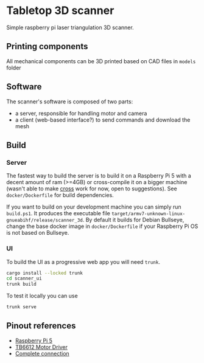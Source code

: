 # Tabletop 3D scanner
Simple raspberry pi laser triangulation 3D scanner.

## Printing components
All mechanical components can be 3D printed based on CAD files in `models` folder

## Software
The scanner's software is composed of two parts:
- a server, responsible for handling motor and camera
- a client (web-based interface?) to send commands and download the mesh 

## Build

### Server
The fastest way to build the server is to build it on a Raspberry Pi 5 with a decent amount of ram (>=4GB) or cross-compile it on a bigger machine (wasn't able to make [cross](https://github.com/cross-rs/cross) work for now, open to suggestions). See `docker/Dockerfile` for build dependencies.

If you want to build on your development machine you can simply run `build.ps1`.  It produces the executable file `target/armv7-unknown-linux-gnueabihf/release/scanner_3d`. By default it builds for Debian Bullseye, change the base docker image in `docker/Dockerfile` if your Raspberry Pi OS is not based on Bullseye.

### UI
To build the UI as a progressive web app you will need `trunk`.
```bash
cargo install --locked trunk
cd scanner_ui
trunk build
```
To test it locally you can use 
```bash
trunk serve
```


## Pinout references
- [Raspberry Pi 5](https://www.hackatronic.com/wp-content/uploads/2024/03/Raspberry-Pi-5-Pinout--1210x642.jpg)
- [TB6612 Motor Driver](https://learn.adafruit.com/adafruit-tb6612-h-bridge-dc-stepper-motor-driver-breakout/pinouts)
- [Complete connection](https://learn.adafruit.com/adafruit-tb6612-h-bridge-dc-stepper-motor-driver-breakout/python-circuitpython)
